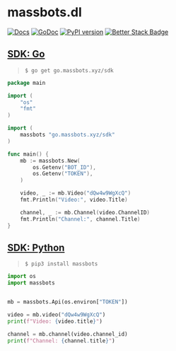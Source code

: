 # massbots.dl 
[![Docs](https://img.shields.io/badge/api-reference-lightgray.svg)](https://api.massbots.xyz/docs) [![GoDoc](https://pkg.go.dev/badge/go.massbots.xyz/sdk)](https://pkg.go.dev/go.massbots.xyz/sdk) [![PyPI version](https://badge.fury.io/py/massbots.svg)](https://badge.fury.io/py/massbots) [![Better Stack Badge](https://uptime.betterstack.com/status-badges/v1/monitor/1iew8.svg)](https://uptime.massbots.xyz)

## [SDK: Go](go/README.md)

> `$ go get go.massbots.xyz/sdk`

```go
package main

import (
	"os"
	"fmt"
)

import (
	massbots "go.massbots.xyz/sdk"
)

func main() {
	mb := massbots.New(
		os.Getenv("BOT_ID"),
		os.Getenv("TOKEN"), 
	)

	video, _ := mb.Video("dQw4w9WgXcQ")
	fmt.Println("Video:", video.Title)

	channel, _ := mb.Channel(video.ChannelID)
	fmt.Println("Channel:", channel.Title)
}
```

## [SDK: Python](python/README.md)

> `$ pip3 install massbots`

```python
import os
import massbots


mb = massbots.Api(os.environ["TOKEN"])

video = mb.video("dQw4w9WgXcQ")
print(f"Video: {video.title}")

channel = mb.channel(video.channel_id)
print(f"Channel: {channel.title}")
```
